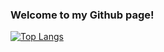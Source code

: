 ### Welcome to my Github page!

[![Top Langs](https://github-readme-stats.vercel.app/api/top-langs/?username=b0bhat&&langs_count=10&layout=compact)](https://github.com/anuraghazra/github-readme-stats) 
